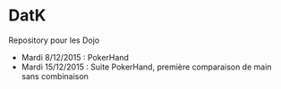 # DatK
Repository pour les Dojo
* Mardi 8/12/2015 : PokerHand
* Mardi 15/12/2015 : Suite PokerHand, première comparaison de main sans combinaison


